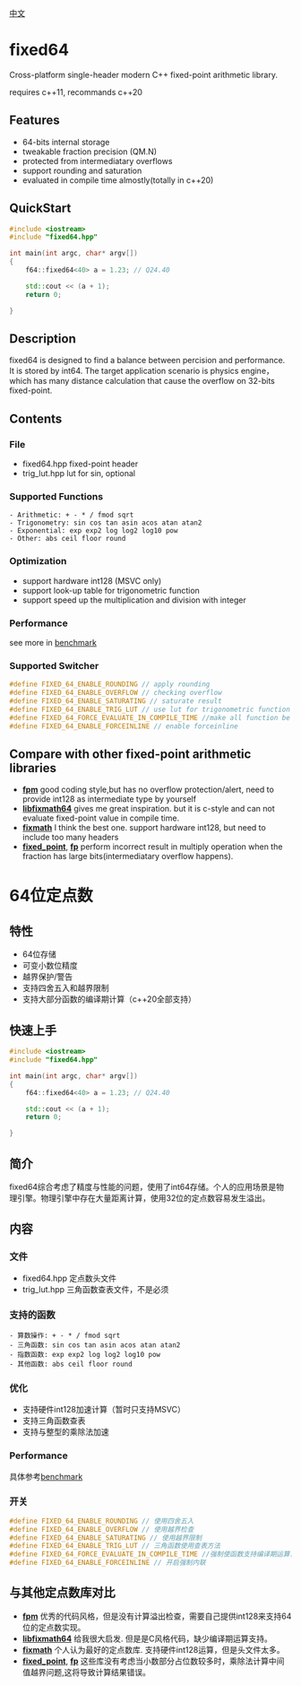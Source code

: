 
[中文](#64位定点数)
# fixed64
Cross-platform single-header modern C++ fixed-point arithmetic library. 

requires c++11, recommands c++20
## Features
- 64-bits internal storage
- tweakable fraction precision (QM.N)
- protected from intermediatary overflows
- support rounding and saturation
- evaluated in compile time almostly(totally in c++20) 

## QuickStart
```c++
#include <iostream>
#include "fixed64.hpp"

int main(int argc, char* argv[]) 
{
    f64::fixed64<40> a = 1.23; // Q24.40

    std::cout << (a + 1);
    return 0;

}
```
## Description
fixed64 is designed to find a balance between percision and performance. It is stored by int64. The target application scenario is physics engine，which has many distance calculation that cause the overflow on 32-bits fixed-point.

## Contents
### File
- fixed64.hpp fixed-point header
- trig_lut.hpp lut for sin, optional
### Supported Functions
```
- Arithmetic: + - * / fmod sqrt
- Trigonometry: sin cos tan asin acos atan atan2
- Exponential: exp exp2 log log2 log10 pow
- Other: abs ceil floor round
```

### Optimization
- support hardware int128 (MSVC only)
- support look-up table for trigonometric function
- support speed up the multiplication and division with integer

### Performance

see more in [benchmark](https://github.com/nustxujun/FixedPoint64/blob/main/benchmark/benchmark.md)
### Supported Switcher
```c++
#define FIXED_64_ENABLE_ROUNDING // apply rounding 
#define FIXED_64_ENABLE_OVERFLOW // checking overflow
#define FIXED_64_ENABLE_SATURATING // saturate result
#define FIXED_64_ENABLE_TRIG_LUT // use lut for trigonometric function
#define FIXED_64_FORCE_EVALUATE_IN_COMPILE_TIME //make all function be with constexpr, clz will use soft implemention
#define FIXED_64_ENABLE_FORCEINLINE // enable forceinline
```
## Compare with other fixed-point arithmetic libraries
- **[fpm](https://github.com/MikeLankamp/fpm)** good coding style,but has no overflow protection/alert, need to provide int128 as intermediate type by yourself
- **[libfixmath64](https://github.com/jussihi/libfixmath64)** gives me great inspiration. but it is c-style and can not evaluate fixed-point value in compile time.
- **[fixmath](https://github.com/MichaelSuen-thePointer/fixmath)** I think the best one. support hardware int128, but need to include too many headers
- **[fixed_point](https://github.com/johnmcfarlane/fixed_point)**, **[fp](https://github.com/mizvekov/fp)** perform incorrect result in multiply operation when the fraction has large bits(intermediatary overflow happens).




# 64位定点数
## 特性
- 64位存储
- 可变小数位精度
- 越界保护/警告
- 支持四舍五入和越界限制
- 支持大部分函数的编译期计算（c++20全部支持）

## 快速上手
```c++
#include <iostream>
#include "fixed64.hpp"

int main(int argc, char* argv[]) 
{
    f64::fixed64<40> a = 1.23; // Q24.40

    std::cout << (a + 1);
    return 0;

}
```

## 简介
fixed64综合考虑了精度与性能的问题，使用了int64存储。个人的应用场景是物理引擎。物理引擎中存在大量距离计算，使用32位的定点数容易发生溢出。

## 内容
### 文件
- fixed64.hpp 定点数头文件
- trig_lut.hpp 三角函数查表文件，不是必须
### 支持的函数
```
- 算数操作: + - * / fmod sqrt
- 三角函数: sin cos tan asin acos atan atan2
- 指数函数: exp exp2 log log2 log10 pow
- 其他函数: abs ceil floor round
```

### 优化
- 支持硬件int128加速计算（暂时只支持MSVC）
- 支持三角函数查表
- 支持与整型的乘除法加速

### Performance

具体参考[benchmark](https://github.com/nustxujun/FixedPoint64/blob/main/benchmark/benchmark.md)

### 开关
```c++
#define FIXED_64_ENABLE_ROUNDING // 使用四舍五入
#define FIXED_64_ENABLE_OVERFLOW // 使用越界检查
#define FIXED_64_ENABLE_SATURATING // 使用越界限制
#define FIXED_64_ENABLE_TRIG_LUT // 三角函数使用查表方法
#define FIXED_64_FORCE_EVALUATE_IN_COMPILE_TIME //强制使函数支持编译期运算，主要是改变clz的实现
#define FIXED_64_ENABLE_FORCEINLINE // 开启强制内联

```


## 与其他定点数库对比
- **[fpm](https://github.com/MikeLankamp/fpm)** 优秀的代码风格，但是没有计算溢出检查，需要自己提供int128来支持64位的定点数实现。
- **[libfixmath64](https://github.com/jussihi/libfixmath64)** 给我很大启发. 但是是C风格代码，缺少编译期运算支持。
- **[fixmath](https://github.com/MichaelSuen-thePointer/fixmath)** 个人认为最好的定点数库. 支持硬件int128运算，但是头文件太多。
- **[fixed_point](https://github.com/johnmcfarlane/fixed_point)**, **[fp](https://github.com/mizvekov/fp)** 这些库没有考虑当小数部分占位数较多时，乘除法计算中间值越界问题,这将导致计算结果错误。
